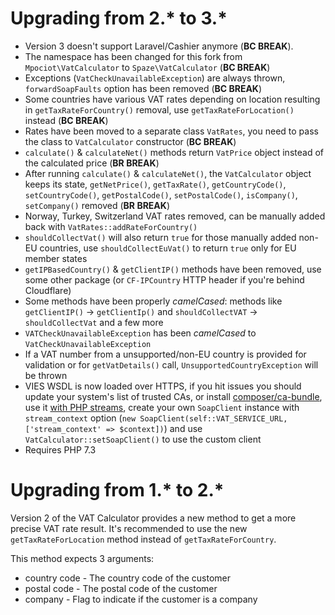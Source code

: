 # Upgrading from 2.* to 3.*

* Version 3 doesn't support Laravel/Cashier anymore (**BC BREAK**).
* The namespace has been changed for this fork from `Mpociot\VatCalculator` to `Spaze\VatCalculator` (**BC BREAK**)
* Exceptions (`VatCheckUnavailableException`) are always thrown, `forwardSoapFaults` option has been removed (**BC BREAK**)
* Some countries have various VAT rates depending on location resulting in `getTaxRateForCountry()` removal, use `getTaxRateForLocation()` instead (**BC BREAK**)
* Rates have been moved to a separate class `VatRates`, you need to pass the class to `VatCalculator` constructor  (**BC BREAK**)
* `calculate()` & `calculateNet()` methods return `VatPrice` object instead of the calculated price (**BR BREAK**)
* After running `calculate()` & `calculateNet()`, the `VatCalculator` object keeps its state, `getNetPrice()`, `getTaxRate()`, `getCountryCode()`, `setCountryCode()`, `getPostalCode()`, `setPostalCode()`, `isCompany()`, `setCompany()` removed (**BR BREAK**)
* Norway, Turkey, Switzerland VAT rates removed, can be manually added back with `VatRates::addRateForCountry()`
* `shouldCollectVat()` will also return `true` for those manually added non-EU countries, use `shouldCollectEuVat()` to return `true` only for EU member states
* `getIPBasedCountry()` & `getClientIP()` methods have been removed, use some other package (or `CF-IPCountry` HTTP header if you're behind Cloudflare)
* Some methods have been properly *camelCased*: methods like `getClientIP()` -> `getClientIp()` and `shouldCollectVAT` -> `shouldCollectVat` and a few more
* `VATCheckUnavailableException` has been *camelCased* to `VatCheckUnavailableException`
* If a VAT number from a unsupported/non-EU country is provided for validation or for `getVatDetails()` call, `UnsupportedCountryException` will be thrown
* VIES WSDL is now loaded over HTTPS, if you hit issues you should update your system's list of trusted CAs, or install [composer/ca-bundle](https://github.com/composer/ca-bundle), use it [with PHP streams](https://github.com/composer/ca-bundle#to-use-with-php-streams), create your own `SoapClient` instance with `stream_context` option (`new SoapClient(self::VAT_SERVICE_URL, ['stream_context' => $context])`) and use `VatCalculator::setSoapClient()` to use the custom client
* Requires PHP 7.3

# Upgrading from 1.* to 2.*

Version 2 of the VAT Calculator provides a new method to get a more precise VAT rate result.
It's recommended to use the new `getTaxRateForLocation` method instead of `getTaxRateForCountry`.

This method expects 3 arguments:

* country code - The country code of the customer
* postal code - The postal code of the customer
* company - Flag to indicate if the customer is a company
